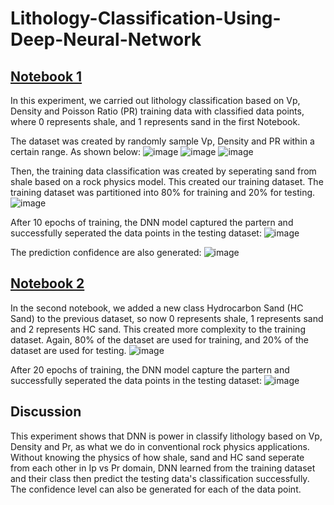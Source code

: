 # Lithology-Classification-Using-Deep-Neural-Network

## [Notebook 1](https://github.com/yjliu212/Lithology-Classification-Using-Deep-Neural-Network/blob/main/Assignment_3_Lithology_Classification_Prediction.ipynb)

In this experiment, we carried out lithology classification based on Vp, Density and Poisson Ratio (PR) training data with classified data points, where 0 represents shale, and 1 represents sand in the first Notebook.

The dataset was created by randomly sample Vp, Density and PR within a certain range. As shown below:
![image](https://github.com/user-attachments/assets/f2cedcbc-f850-407c-8f1a-44ff6e770fb2)
![image](https://github.com/user-attachments/assets/2900ecbb-188d-43ef-93f8-c8971a17d62a)
![image](https://github.com/user-attachments/assets/f58b539e-f0f3-4e88-8942-f7312e794f97)

Then, the training data classification was created by seperating sand from shale based on a rock physics model. This created our training dataset. The training dataset was partitioned into 80% for training and 20% for testing.
![image](https://github.com/user-attachments/assets/60928499-5656-4b68-8af7-ef1d397b5fec)

After 10 epochs of training, the DNN model captured the partern and successfully seperated the data points in the testing dataset:
![image](https://github.com/user-attachments/assets/4c3a348d-f1c0-4144-94b1-7a115d4ca59c)

The prediction confidence are also generated:
![image](https://github.com/user-attachments/assets/af4b25a8-c109-4759-9689-698b7589a395)

## [Notebook 2](https://github.com/yjliu212/Lithology-Classification-Using-Deep-Neural-Network/blob/main/Assignment_3b_Lithology_Multi_Classification_Prediction.ipynb)

In the second notebook, we added a new class Hydrocarbon Sand (HC Sand) to the previous dataset, so now 0 represents shale, 1 represents sand and 2 represents HC sand. This created more complexity to the training dataset. Again, 80% of the dataset are used for training, and 20% of the dataset are used for testing.
![image](https://github.com/user-attachments/assets/69d58263-f8b7-4a60-aff4-e9fafac9bc8f)

After 20 epochs of training, the DNN model capture the partern and successfully seperated the data points in the testing dataset:
![image](https://github.com/user-attachments/assets/e22ae2ae-b9b1-4aa5-b46b-58b8319b47f4)

## Discussion
This experiment shows that DNN is power in classify lithology based on Vp, Density and Pr, as what we do in conventional rock physics applications. Without knowing the physics of how shale, sand and HC sand seperate from each other in Ip vs Pr domain, DNN learned from the training dataset and their class then predict the testing data's classification successfully. The confidence level can also be generated for each of the data point.
